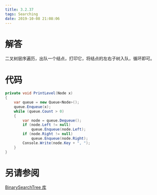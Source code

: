 ```yaml
---
title: 3.2.37
tags: Searching
date: 2019-10-08 21:08:06
---
```


# 解答

二叉树层序遍历，出队一个结点，打印它，将结点的左右子树入队，循环即可。

# 代码

```csharp
private void PrintLevel(Node x)
{
    var queue = new Queue<Node>();
    queue.Enqueue(x);
    while (queue.Count > 0)
    {
        var node = queue.Dequeue();
        if (node.Left != null)
            queue.Enqueue(node.Left);
        if (node.Right != null)
            queue.Enqueue(node.Right);
        Console.Write(node.Key + ", ");
    }
}
```

# 另请参阅

[BinarySearchTree 库](https://github.com/ikesnowy/Algorithms-4th-Edition-in-Csharp/tree/master/3%20Searching/3.2/BinarySearchTree)